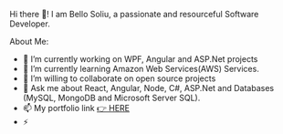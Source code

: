 Hi there 👋!
I am Bello Soliu, a passionate and resourceful Software Developer.

About Me:

- 🔭 I’m currently working on WPF, Angular and ASP.Net projects
- 🌱 I’m currently learning Amazon Web Services(AWS) Services.
- 👯 I’m willing to collaborate on open source projects
- 💬 Ask me about React, Angular, Node, C#, ASP.Net and Databases (MySQL, MongoDB and Microsoft Server SQL).
- 📫 My portfolio link <a href="https://techflow21.github.io/sobportfolio/"> 👉 HERE</a>
- ⚡ 
